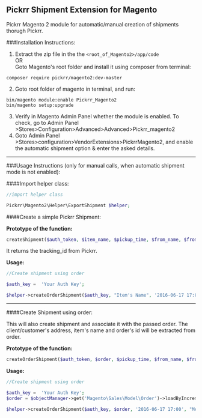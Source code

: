 ## Pickrr Shipment Extension for Magento

Pickrr Magento 2 module for automatic/manual creation of shipments thorugh Pickrr.

###Installation Instructions:

1. Extract the zip file in the the `<root_of_Magento2>/app/code` <br>
 OR <br>
 Goto Magento's root folder and install it using composer from terminal:
 
 ```shell
 composer require pickrr/magento2:dev-master
 ```
2. Goto root folder of magento in terminal, and run:
 ```shell
 bin/magento module:enable Pickrr_Magento2
 bin/magento setup:upgrade
 
 ```
3. Verify in Magento Admin Panel whether the module is enabled. To check, go to Admin Panel >Stores>Configuration>Advanced>Advanced>Pickrr_magento2 <br>
4. Goto Admin Panel >Stores>configuration>VendorExtensions>PickrrMagento2, and enable the automatic shipment option & enter the asked details.

---

###Usage Instructions (only for manual calls, when automatic shipment mode is not enabled):

####Import helper class:

```php
//import helper class

Pickrr\Magento2\Helper\ExportShipment $helper;

```

####Create a simple Pickrr Shipment:

**Prototype of the function:**
```php
createShipment($auth_token, $item_name, $pickup_time, $from_name, $from_phone_number, $from_pincode, $from_address, $to_name, $to_phone_number, $to_pincode, $to_address, $order_id = 'NULL', $cod=0.0);
```

It returns the tracking_id from Pickrr.

**Usage:**
```php
//Create shipment using order

$auth_key =  'Your Auth Key';

$helper->createOrderShipment($auth_key, "Item's Name", '2016-06-17 17:00', "Merchant/Sender's Name", "Merchant/Sender's Phone", 'Pickup Address Pin', 'Pickup Address');
```

---

####Create Shipment using order:

This will also create shipment and associate it with the passed order. The client/customer's address, item's name and order's id will be extracted from order.

**Prototype of the function:**
```php
createOrderShipment($auth_token, $order, $pickup_time, $from_name, $from_phone_number, $from_pincode, $from_address, $cod=0.0);

```

**Usage:**
```php
//Create shipment using order

$auth_key =  'Your Auth Key';
$order = $objectManager->get('Magento\Sales\Model\Order')->loadByIncrementId('100000094');

$helper->createOrderShipment($auth_key, $order, '2016-06-17 17:00', "Merchant/Sender's Name", "Merchant/Sender's Phone", 'Pickup Address Pin', 'Pickup Address');
```
